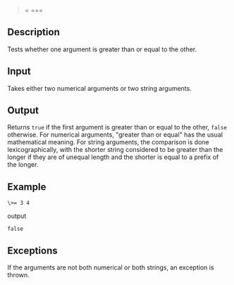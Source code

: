 >=
===

## Description

Tests whether one argument is greater than or equal to the other.

## Input

Takes either two numerical arguments or two string arguments.

## Output

Returns `true` if the first argument is greater than or equal to the other, `false` otherwise.  For numerical arguments, "greater than or equal" has the usual mathematical meaning.  For string arguments, the comparison is done lexicographically, with the shorter string considered to be greater than the longer if they are of unequal length and the shorter is equal to a prefix of the longer.

## Example

    \>= 3 4

output

    false

## Exceptions

If the arguments are not both numerical or both strings, an exception is thrown.
